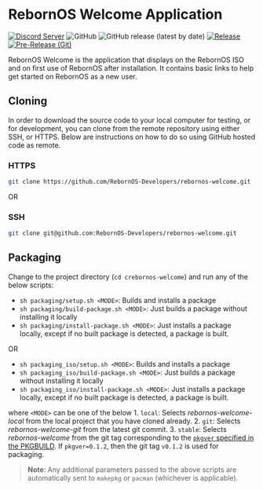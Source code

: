 # RebornOS Welcome Application

[![Discord Server](https://dcbadge.vercel.app/api/server/cU5s6MPpQH?style=flat)](https://discord.gg/cU5s6MPpQH)
![GitHub](https://img.shields.io/github/license/rebornos-developers/rebornos-welcome)
![GitHub release (latest by date)](https://img.shields.io/github/v/release/rebornos-developers/rebornos-welcome)
[![Release](https://github.com/RebornOS-Developers/rebornos-welcome/actions/workflows/release.yml/badge.svg)](https://github.com/RebornOS-Developers/rebornos-welcome/actions/workflows/release.yml)
[![Pre-Release (Git)](https://github.com/RebornOS-Developers/rebornos-welcome/actions/workflows/pre_release.yml/badge.svg)](https://github.com/RebornOS-Developers/rebornos-welcome/actions/workflows/pre_release.yml)


RebornOS Welcome is the application that displays on the RebornOS ISO and on first use of RebornOS after installation. 
It contains basic links to help get started on RebornOS as a new user.

## Cloning

In order to download the source code to your local computer for testing, or for development, you can clone from the remote repository using either SSH, or HTTPS. Below are instructions on how to do so using GitHub hosted code as remote.

### HTTPS

```bash
git clone https://github.com/RebornOS-Developers/rebornos-welcome.git 
```

OR

### SSH

```bash
git clone git@github.com:RebornOS-Developers/rebornos-welcome.git
```

## Packaging

Change to the project directory (`cd crebornos-welcome`) and run any of the below scripts:
- `sh packaging/setup.sh <MODE>`: Builds and installs a package
- `sh packaging/build-package.sh <MODE>`: Just builds a package without installing it locally
- `sh packaging/install-package.sh <MODE>`: Just installs a package locally, except if no built package is detected, a package is built.
 
OR

- `sh packaging_iso/setup.sh <MODE>`: Builds and installs a package
- `sh packaging_iso/build-package.sh <MODE>`: Just builds a package without installing it locally
- `sh packaging_iso/install-package.sh <MODE>`: Just installs a package locally, except if no built package is detected, a package is built.

where `<MODE>` can be one of the below
     1. `local`: Selects *rebornos-welcome-local* from the local project that you have cloned already.
     2. `git`: Selects *rebornos-welcome-git* from the latest git commit.
     3. `stable`: Selects *rebornos-welcome* from the git tag corresponding to the [`pkgver` specified in the PKGBUILD](https://github.com/RebornOS-Developers/rebornos-welcome/blob/main/packaging/rebornos-welcome/PKGBUILD#L5). If `pkgver=0.1.2`, then the git tag `v0.1.2` is used for packaging. 
     
> **Note**: Any additional parameters passed to the above scripts are automatically sent to `makepkg` or `pacman` (whichever is applicable).

